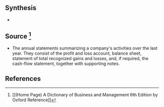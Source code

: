 ## Synthesis
- 
## Source [^1]
- The annual statements summarizing a company's activities over the last year. They consist of the profit and loss account, balance sheet, statement of total recognized gains and losses, and, if required, the cash-flow statement, together with supporting notes.
## References

[^1]: [[(Home Page) A Dictionary of Business and Management 6th Edition by Oxford Reference]]